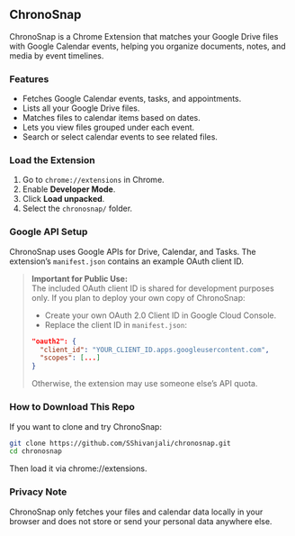 ## ChronoSnap

ChronoSnap is a Chrome Extension that matches your Google Drive files with Google Calendar events, helping you organize documents, notes, and media by event timelines.

### Features

- Fetches Google Calendar events, tasks, and appointments.
- Lists all your Google Drive files.
- Matches files to calendar items based on dates.
- Lets you view files grouped under each event.
- Search or select calendar events to see related files.

### Load the Extension

1. Go to `chrome://extensions` in Chrome.
2. Enable **Developer Mode**.
3. Click **Load unpacked**.
4. Select the `chronosnap/` folder.

### Google API Setup

ChronoSnap uses Google APIs for Drive, Calendar, and Tasks. The extension’s `manifest.json` contains an example OAuth client ID.

> **Important for Public Use:**  
> The included OAuth client ID is shared for development purposes only. If you plan to deploy your own copy of ChronoSnap:
>
> - Create your own OAuth 2.0 Client ID in Google Cloud Console.
> - Replace the client ID in `manifest.json`:
>
> ```json
> "oauth2": {
>   "client_id": "YOUR_CLIENT_ID.apps.googleusercontent.com",
>   "scopes": [...]
> }
> ```
>
> Otherwise, the extension may use someone else’s API quota.

### How to Download This Repo

If you want to clone and try ChronoSnap:

```bash
git clone https://github.com/SShivanjali/chronosnap.git
cd chronosnap
```

Then load it via chrome://extensions.

### Privacy Note
ChronoSnap only fetches your files and calendar data locally in your browser and does not store or send your personal data anywhere else.
